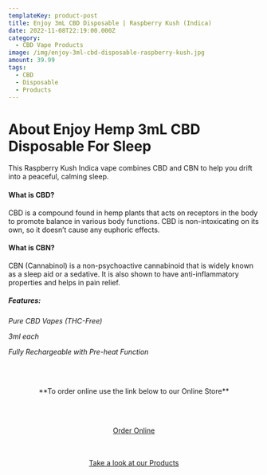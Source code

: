 ```yaml
---
templateKey: product-post
title: Enjoy 3mL CBD Disposable | Raspberry Kush (Indica)
date: 2022-11-08T22:19:00.000Z
category:
  - CBD Vape Products
image: /img/enjoy-3ml-cbd-disposable-raspberry-kush.jpg
amount: 39.99
tags:
  - CBD
  - Disposable
  - Products
---
```

# **About Enjoy Hemp 3mL CBD Disposable For Sleep**

This Raspberry Kush Indica vape combines CBD and CBN to help you drift into a peaceful, calming sleep.

#### **What is CBD?**

CBD is a compound found in hemp plants that acts on receptors in the body to promote balance in various body functions. CBD is non-intoxicating on its own, so it doesn’t cause any euphoric effects.

#### **What is CBN?**

CBN (Cannabinol) is a non-psychoactive cannabinoid that is widely known as a sleep aid or a sedative. It is also shown to have anti-inflammatory properties and helps in pain relief.

##### **Features:**

*Pure CBD Vapes (THC-Free)*

*3ml each*

*Fully Rechargeable with Pre-heat Function*



<br><br>

<Center>

\*\*To order online use the link below to our Online Store\*\*

<br><br>

<Center><a class="link-view-more-products" target="_blank" href="https://capitalcbd.shop/shop-online/">Order Online</a></

<br><br><br>

<Center><a class="link-view-more-products" target="_blank" href="https://capitalamericanshaman.com/products">Take a look at our Products</a></Center>

<br><br>